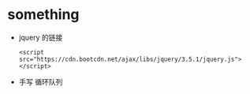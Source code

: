 # something

* jquery 的链接

  ```<script src="https://cdn.bootcdn.net/ajax/libs/jquery/3.5.1/jquery.js"></script>```


* 手写 循环队列